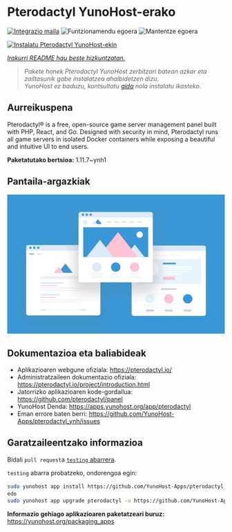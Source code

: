 <!--
Ohart ongi: README hau automatikoki sortu da <https://github.com/YunoHost/apps/tree/master/tools/readme_generator>ri esker
EZ editatu eskuz.
-->

# Pterodactyl YunoHost-erako

[![Integrazio maila](https://dash.yunohost.org/integration/pterodactyl.svg)](https://ci-apps.yunohost.org/ci/apps/pterodactyl/) ![Funtzionamendu egoera](https://ci-apps.yunohost.org/ci/badges/pterodactyl.status.svg) ![Mantentze egoera](https://ci-apps.yunohost.org/ci/badges/pterodactyl.maintain.svg)

[![Instalatu Pterodactyl YunoHost-ekin](https://install-app.yunohost.org/install-with-yunohost.svg)](https://install-app.yunohost.org/?app=pterodactyl)

*[Irakurri README hau beste hizkuntzatan.](./ALL_README.md)*

> *Pakete honek Pterodactyl YunoHost zerbitzari batean azkar eta zailtasunik gabe instalatzea ahalbidetzen dizu.*  
> *YunoHost ez baduzu, kontsultatu [gida](https://yunohost.org/install) nola instalatu ikasteko.*

## Aurreikuspena

Pterodactyl® is a free, open-source game server management panel built with PHP, React, and Go. Designed with security in mind, Pterodactyl runs all game servers in isolated Docker containers while exposing a beautiful and intuitive UI to end users.

**Paketatutako bertsioa:** 1.11.7~ynh1

## Pantaila-argazkiak

![Pterodactyl(r)en pantaila-argazkia](./doc/screenshots/example.jpg)

## Dokumentazioa eta baliabideak

- Aplikazioaren webgune ofiziala: <https://pterodactyl.io/>
- Administratzaileen dokumentazio ofiziala: <https://pterodactyl.io/project/introduction.html>
- Jatorrizko aplikazioaren kode-gordailua: <https://github.com/pterodactyl/panel>
- YunoHost Denda: <https://apps.yunohost.org/app/pterodactyl>
- Eman errore baten berri: <https://github.com/YunoHost-Apps/pterodactyl_ynh/issues>

## Garatzaileentzako informazioa

Bidali `pull request`a [`testing` abarrera](https://github.com/YunoHost-Apps/pterodactyl_ynh/tree/testing).

`testing` abarra probatzeko, ondorengoa egin:

```bash
sudo yunohost app install https://github.com/YunoHost-Apps/pterodactyl_ynh/tree/testing --debug
edo
sudo yunohost app upgrade pterodactyl -u https://github.com/YunoHost-Apps/pterodactyl_ynh/tree/testing --debug
```

**Informazio gehiago aplikazioaren paketatzeari buruz:** <https://yunohost.org/packaging_apps>
